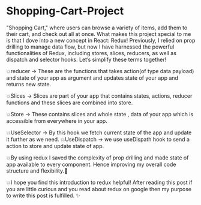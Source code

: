 # Shopping-Cart-Project

"Shopping Cart," where users can browse a variety of items, add them to their cart, and check out all at once. What makes this project special to me is that I dove into a new concept in React: Redux! Previously, I relied on prop drilling to manage data flow, but now I have harnessed the powerful functionalities of Redux, including stores, slices, reducers, as well as dispatch and selector hooks. Let’s simplify these terms together!

💥reducer -> These are the functions that takes action(of type data payload) and state of your app as argument and updates state of your app and returns new state.

💥Slices -> Slices are part of your app that contains states, actions, reducer functions and these slices are combined into store.

💥Store -> These contains slices and whole state , data of your app which is accessible from everywhere in your app.

💥UseSelector -> By this hook we fetch current state of the app and update it further as we need.
💥UseDispatch -> we use useDispath hook to send a action to store and update state of app.

💥By using redux I saved the complexity of prop drilling and made state of app available to every component. Hence improving my overall code structure and flexibility.🚀

💥I hope you find this introduction to redux helpful! After reading this post if you are little curious and you read about redux on google then my purpose to write this post is fulfilled. ✨
